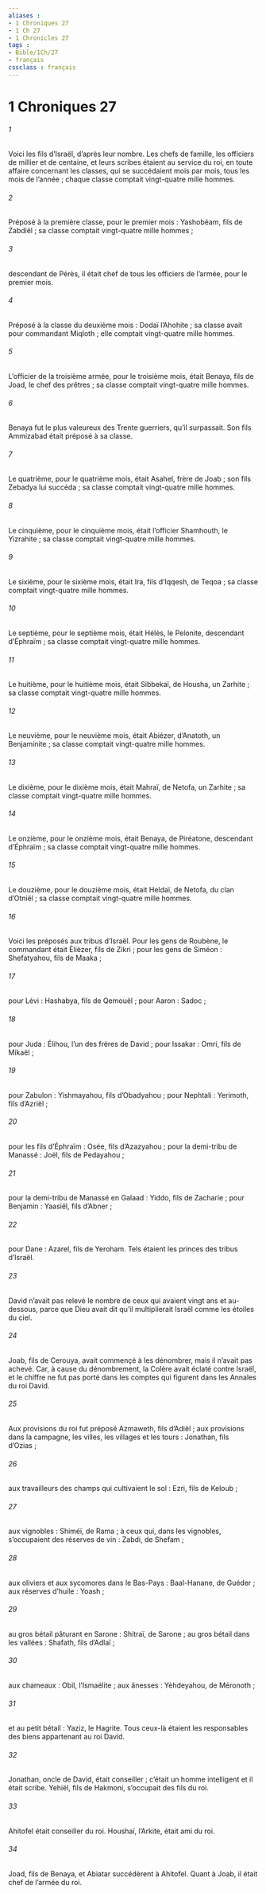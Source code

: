 ```yaml
---
aliases : 
- 1 Chroniques 27
- 1 Ch 27
- 1 Chronicles 27
tags : 
- Bible/1Ch/27
- français
cssclass : français
---
```


# 1 Chroniques 27

###### 1
Voici les fils d’Israël, d’après leur nombre. Les chefs de famille, les officiers de millier et de centaine, et leurs scribes étaient au service du roi, en toute affaire concernant les classes, qui se succédaient mois par mois, tous les mois de l’année ; chaque classe comptait vingt-quatre mille hommes.
###### 2
Préposé à la première classe, pour le premier mois : Yashobéam, fils de Zabdiël ; sa classe comptait vingt-quatre mille hommes ;
###### 3
descendant de Pérès, il était chef de tous les officiers de l’armée, pour le premier mois.
###### 4
Préposé à la classe du deuxième mois : Dodaï l’Ahohite ; sa classe avait pour commandant Miqloth ; elle comptait vingt-quatre mille hommes.
###### 5
L’officier de la troisième armée, pour le troisième mois, était Benaya, fils de Joad, le chef des prêtres ; sa classe comptait vingt-quatre mille hommes.
###### 6
Benaya fut le plus valeureux des Trente guerriers, qu’il surpassait. Son fils Ammizabad était préposé à sa classe.
###### 7
Le quatrième, pour le quatrième mois, était Asahel, frère de Joab ; son fils Zebadya lui succéda ; sa classe comptait vingt-quatre mille hommes.
###### 8
Le cinquième, pour le cinquième mois, était l’officier Shamhouth, le Yizrahite ; sa classe comptait vingt-quatre mille hommes.
###### 9
Le sixième, pour le sixième mois, était Ira, fils d’Iqqesh, de Teqoa ; sa classe comptait vingt-quatre mille hommes.
###### 10
Le septième, pour le septième mois, était Hélès, le Pelonite, descendant d’Éphraïm ; sa classe comptait vingt-quatre mille hommes.
###### 11
Le huitième, pour le huitième mois, était Sibbekaï, de Housha, un Zarhite ; sa classe comptait vingt-quatre mille hommes.
###### 12
Le neuvième, pour le neuvième mois, était Abiézer, d’Anatoth, un Benjaminite ; sa classe comptait vingt-quatre mille hommes.
###### 13
Le dixième, pour le dixième mois, était Mahraï, de Netofa, un Zarhite ; sa classe comptait vingt-quatre mille hommes.
###### 14
Le onzième, pour le onzième mois, était Benaya, de Piréatone, descendant d’Éphraïm ; sa classe comptait vingt-quatre mille hommes.
###### 15
Le douzième, pour le douzième mois, était Heldaï, de Netofa, du clan d’Otniël ; sa classe comptait vingt-quatre mille hommes.
###### 16
Voici les préposés aux tribus d’Israël. Pour les gens de Roubène, le commandant était Èlièzer, fils de Zikri ; pour les gens de Siméon : Shefatyahou, fils de Maaka ;
###### 17
pour Lévi : Hashabya, fils de Qemouël ; pour Aaron : Sadoc ;
###### 18
pour Juda : Élihou, l’un des frères de David ; pour Issakar : Omri, fils de Mikaël ;
###### 19
pour Zabulon : Yishmayahou, fils d’Obadyahou ; pour Nephtali : Yerimoth, fils d’Azriël ;
###### 20
pour les fils d’Éphraïm : Osée, fils d’Azazyahou ; pour la demi-tribu de Manassé : Joël, fils de Pedayahou ;
###### 21
pour la demi-tribu de Manassé en Galaad : Yiddo, fils de Zacharie ; pour Benjamin : Yaasiël, fils d’Abner ;
###### 22
pour Dane : Azarel, fils de Yeroham. Tels étaient les princes des tribus d’Israël.
###### 23
David n’avait pas relevé le nombre de ceux qui avaient vingt ans et au-dessous, parce que Dieu avait dit qu’il multiplierait Israël comme les étoiles du ciel.
###### 24
Joab, fils de Cerouya, avait commençé à les dénombrer, mais il n’avait pas achevé. Car, à cause du dénombrement, la Colère avait éclaté contre Israël, et le chiffre ne fut pas porté dans les comptes qui figurent dans les Annales du roi David.
###### 25
Aux provisions du roi fut préposé Azmaweth, fils d’Adiël ; aux provisions dans la campagne, les villes, les villages et les tours : Jonathan, fils d’Ozias ;
###### 26
aux travailleurs des champs qui cultivaient le sol : Ezri, fils de Keloub ;
###### 27
aux vignobles : Shiméï, de Rama ; à ceux qui, dans les vignobles, s’occupaient des réserves de vin : Zabdi, de Shefam ;
###### 28
aux oliviers et aux sycomores dans le Bas-Pays : Baal-Hanane, de Guéder ; aux réserves d’huile : Yoash ;
###### 29
au gros bétail pâturant en Sarone : Shitraï, de Sarone ; au gros bétail dans les vallées : Shafath, fils d’Adlaï ;
###### 30
aux chameaux : Obil, l’Ismaélite ; aux ânesses : Yèhdeyahou, de Méronoth ;
###### 31
et au petit bétail : Yaziz, le Hagrite. Tous ceux-là étaient les responsables des biens appartenant au roi David.
###### 32
Jonathan, oncle de David, était conseiller ; c’était un homme intelligent et il était scribe. Yehiël, fils de Hakmoni, s’occupait des fils du roi.
###### 33
Ahitofel était conseiller du roi. Houshaï, l’Arkite, était ami du roi.
###### 34
Joad, fils de Benaya, et Abiatar succédèrent à Ahitofel. Quant à Joab, il était chef de l’armée du roi.
